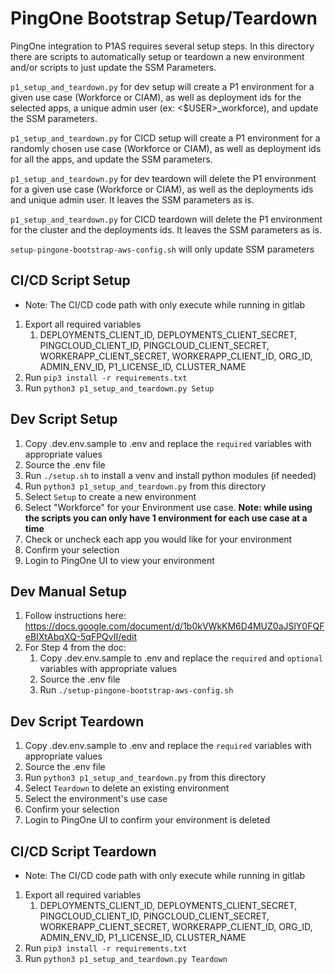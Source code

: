 # PingOne Bootstrap Setup/Teardown

PingOne integration to P1AS requires several setup steps. In this directory there are scripts to automatically setup or teardown a new environment and/or scripts to just update the SSM Parameters.

`p1_setup_and_teardown.py` for dev setup will create a P1 environment for a given use case (Workforce or CIAM), as well as deployment ids for the selected apps, a unique admin user (ex: <$USER>_workforce), and update the SSM parameters.

`p1_setup_and_teardown.py` for CICD setup will create a P1 environment for a randomly chosen use case (Workforce or CIAM), as well as deployment ids for all the apps, and update the SSM parameters.

`p1_setup_and_teardown.py` for dev teardown will delete the P1 environment for a given use case (Workforce or CIAM), as well as the deployments ids and unique admin user. It leaves the SSM parameters as is.

`p1_setup_and_teardown.py` for CICD teardown will delete the P1 environment for the cluster and the deployments ids. It leaves the SSM parameters as is.

`setup-pingone-bootstrap-aws-config.sh` will only update SSM parameters

## CI/CD Script Setup
* Note: The CI/CD code path with only execute while running in gitlab
1. Export all required variables
   1. DEPLOYMENTS_CLIENT_ID, DEPLOYMENTS_CLIENT_SECRET, PINGCLOUD_CLIENT_ID, PINGCLOUD_CLIENT_SECRET,
   WORKERAPP_CLIENT_SECRET, WORKERAPP_CLIENT_ID, ORG_ID, ADMIN_ENV_ID, P1_LICENSE_ID, CLUSTER_NAME
2. Run `pip3 install -r requirements.txt`
3. Run `python3 p1_setup_and_teardown.py Setup`


## Dev Script Setup
1. Copy .dev.env.sample to .env and replace the `required` variables with appropriate values
2. Source the .env file
3. Run `./setup.sh` to install a venv and install python modules (if needed)
4. Run `python3 p1_setup_and_teardown.py` from this directory
5. Select `Setup` to create a new environment
6. Select "Workforce" for your Environment use case. **Note: while using the scripts you can only have 1 environment for each use case at a time**
7. Check or uncheck each app you would like for your environment
8. Confirm your selection
9. Login to PingOne UI to view your environment


## Dev Manual Setup
1. Follow instructions here: https://docs.google.com/document/d/1b0kVWkKM6D4MUZ0aJSlY0FQFeBIXtAbqXQ-5qFPQvII/edit
2. For Step 4 from the doc:
   1. Copy .dev.env.sample to .env and replace the `required` and `optional` variables with appropriate values
   2. Source the .env file
   3. Run `./setup-pingone-bootstrap-aws-config.sh`

## Dev Script Teardown
1. Copy .dev.env.sample to .env and replace the `required` variables with appropriate values
2. Source the .env file
3. Run `python3 p1_setup_and_teardown.py` from this directory
4. Select `Teardown` to delete an existing environment
5. Select the environment's use case
6. Confirm your selection
7. Login to PingOne UI to confirm your environment is deleted


## CI/CD Script Teardown
* Note: The CI/CD code path with only execute while running in gitlab
1. Export all required variables
   1. DEPLOYMENTS_CLIENT_ID, DEPLOYMENTS_CLIENT_SECRET, PINGCLOUD_CLIENT_ID, PINGCLOUD_CLIENT_SECRET,
      WORKERAPP_CLIENT_SECRET, WORKERAPP_CLIENT_ID, ORG_ID, ADMIN_ENV_ID, P1_LICENSE_ID, CLUSTER_NAME
2. Run `pip3 install -r requirements.txt`
3. Run `python3 p1_setup_and_teardown.py Teardown`
